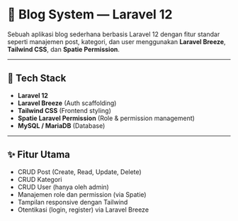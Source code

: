 # 📝 Blog System — Laravel 12

Sebuah aplikasi blog sederhana berbasis Laravel 12 dengan fitur standar seperti manajemen post, kategori, dan user menggunakan **Laravel Breeze**, **Tailwind CSS**, dan **Spatie Permission**.

---

## 🔧 Tech Stack

-   **Laravel 12**
-   **Laravel Breeze** (Auth scaffolding)
-   **Tailwind CSS** (Frontend styling)
-   **Spatie Laravel Permission** (Role & permission management)
-   **MySQL / MariaDB** (Database)

---

## ✨ Fitur Utama

-   CRUD Post (Create, Read, Update, Delete)
-   CRUD Kategori
-   CRUD User (hanya oleh admin)
-   Manajemen role dan permission (via Spatie)
-   Tampilan responsive dengan Tailwind
-   Otentikasi (login, register) via Laravel Breeze
